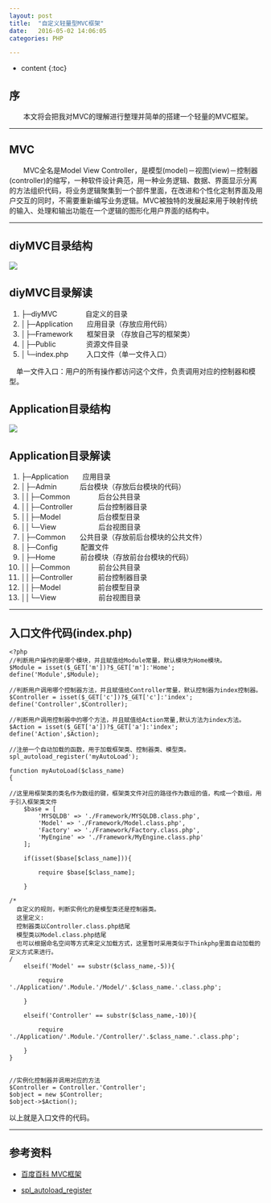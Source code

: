 ```yaml
---
layout: post
title:  "自定义轻量型MVC框架"
date:   2016-05-02 14:06:05
categories: PHP

---
```


* content
{:toc}

## 序

 &emsp;&emsp;本文将会把我对MVC的理解进行整理并简单的搭建一个轻量的MVC框架。


---

## MVC

  &emsp;&emsp;MVC全名是Model View Controller，是模型(model)－视图(view)－控制器(controller)的缩写，一种软件设计典范，用一种业务逻辑、数据、界面显示分离的方法组织代码，将业务逻辑聚集到一个部件里面，在改进和个性化定制界面及用户交互的同时，不需要重新编写业务逻辑。MVC被独特的发展起来用于映射传统的输入、处理和输出功能在一个逻辑的图形化用户界面的结构中。


---


## diyMVC目录结构

![](http://thphp.github.io/images/Mvc_Dir.png)

## diyMVC目录解读

1. ├─diyMVC&emsp;&emsp;&emsp;&emsp;自定义的目录
2. │├─Application&emsp;&emsp;应用目录（存放应用代码）  
3. │├─Framework&emsp;&emsp;框架目录 （存放自己写的框架类）
4. │├─Public       &emsp;&emsp;&emsp;&emsp;资源文件目录
5. │└─index.php &emsp;&emsp;&nbsp;入口文件（单一文件入口）  

&emsp;单一文件入口：用户的所有操作都访问这个文件，负责调用对应的控制器和模型。

## Application目录结构
![](http://thphp.github.io/images/Mvc_App.png)

## Application目录解读

1. ├─Application&emsp;&emsp;应用目录
2. │├─Admin &emsp;&emsp;&emsp;后台模块（存放后台模块的代码）
3. ││├─Common&emsp;&emsp;&emsp;&emsp;后台公共目录
4. ││├─Controller&emsp;&emsp;&emsp; &nbsp;后台控制器目录
5. ││├─Model&emsp;&emsp;&emsp;&emsp;&emsp; 后台模型目录
6. ││└─View&emsp;&emsp;&emsp;&emsp;&emsp;&emsp;后台视图目录
7. │├─Common&emsp;&emsp;公共目录（存放前后台模块的公共文件）
8. │├─Config       &emsp;&emsp;&emsp;配置文件
9. │├─Home &emsp;&emsp;&emsp; 前台模块（存放前台台模块的代码）
3. ││├─Common&emsp;&emsp;&emsp;&emsp;前台公共目录
4. ││├─Controller&emsp;&emsp;&emsp; &nbsp;前台控制器目录
5. ││├─Model&emsp;&emsp;&emsp;&emsp;&emsp; 前台模型目录
6. ││└─View&emsp;&emsp;&emsp;&emsp;&emsp;&emsp;前台视图目录

---
## 入口文件代码(index.php)
 
	<?php
	//判断用户操作的是哪个模块，并且赋值给Module常量，默认模块为Home模块。
	$Module = isset($_GET['m'])?$_GET['m']:'Home';
	define('Module',$Module);
	
	//判断用户调用哪个控制器方法，并且赋值给Controller常量，默认控制器为index控制器。
	$Controller = isset($_GET['c'])?$_GET['c']:'index';
	define('Controller',$Controller);
	
	//判断用户调用控制器中的哪个方法，并且赋值给Action常量,默认方法为index方法。
	$Action = isset($_GET['a'])?$_GET['a']:'index';
	define('Action',$Action);
	
	//注册一个自动加载的函数，用于加载框架类、控制器类、模型类。
	spl_autoload_register('myAutoLoad');
	
	function myAutoLoad($class_name)
	{
	
	//这里用框架类的类名作为数组的键，框架类文件对应的路径作为数组的值，构成一个数组，用于引入框架类文件
	    $base = [
	        'MYSQLDB' => './Framework/MYSQLDB.class.php',
	        'Model' => './Framework/Model.class.php',
	        'Factory' => './Framework/Factory.class.php',
	        'MyEngine' => './Framework/MyEngine.class.php'
	    ];
				
	    if(isset($base[$class_name])){
	
	        require $base[$class_name];
	
	    }
		
	/*  
	  自定义的规则，判断实例化的是模型类还是控制器类。
	  这里定义:
	  控制器类以Controller.class.php结尾
	  模型类以Model.class.php结尾
	  也可以根据命名空间等方式来定义加载方式，这里暂时采用类似于Thinkphp里面自动加载的定义方式来进行。
	/
	    elseif('Model' == substr($class_name,-5)){
	
	        require './Application/'.Module.'/Model/'.$class_name.'.class.php';
	
	    }
	
	    elseif('Controller' == substr($class_name,-10)){
	
	        require './Application/'.Module.'/Controller/'.$class_name.'.class.php';
	
	    }  
	}    
	
	
	//实例化控制器并调用对应的方法
	$Controller = Controller.'Controller';
	$object = new $Controller;
	$object->$Action();
 

以上就是入口文件的代码。
	
---
## 参考资料

* [百度百科 MVC框架](http://baike.baidu.com/link?url=_XwOsZUwLI1KPgwdx21XD6r8everlnWJkwLcGiyxP1kyrNDm7iAACInE1nVwGR2NWzl0SJ0_v8MhiOH5Iv7MIxpmoziZVuwwFHt8Qbx6B2BtUYJyN7aBU8b5kMjgZfDULs3S0pAiUH--H0S_UXVy0JD7ZVwOtJCSP5naNdS9rOpv9cnqELs6fXy2yx_B7fod)

* [spl_autoload_register](https://thphp.github.io/2016/04/20/php/)